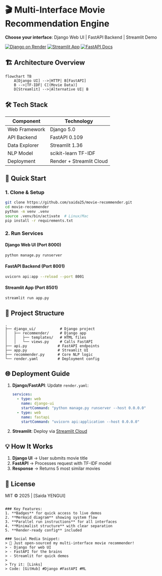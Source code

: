 # 🎬 Multi-Interface Movie Recommendation Engine

**Choose your interface**: Django Web UI | FastAPI Backend | Streamlit Demo

[![Django on Render](https://img.shields.io/badge/Render-Django_UI-09a3d5)](https://movie-recommender-khzw.onrender.com)
[![Streamlit App](https://static.streamlit.io/badges/streamlit_badge_black_white.svg)](https://your-app.streamlit.app)
[![FastAPI Docs](https://img.shields.io/badge/API-FastAPI-green)](https://movie-recommender-khzw.onrender.com/docs)

## 🏗️ Architecture Overview
```mermaid
flowchart TB
    A[Django UI] -->|HTTP| B[FastAPI]
    B -->|TF-IDF| C[(Movie Data)]
    D[Streamlit] -->|Alternative UI| B
```

## 🛠️ Tech Stack
| Component       | Technology              |
|----------------|-------------------------|
| Web Framework  | Django 5.0              |
| API Backend    | FastAPI 0.109           |
| Data Explorer  | Streamlit 1.36          |
| NLP Model      | scikit-learn TF-IDF     |
| Deployment     | Render + Streamlit Cloud|

## 🚀 Quick Start

### 1. Clone & Setup
```bash
git clone https://github.com/saida25/movie-recommender.git
cd movie-recommender
python -m venv .venv
source .venv/bin/activate  # Linux/Mac
pip install -r requirements.txt
```

### 2. Run Services
#### Django Web UI (Port 8000)
```bash
python manage.py runserver
```

#### FastAPI Backend (Port 8001)
```bash
uvicorn api:app --reload --port 8001
```

#### Streamlit App (Port 8501)
```bash
streamlit run app.py
```

## 📂 Project Structure
```
.
├── django_ui/           # Django project
│   ├── recommender/     # Django app
│   │   ├── templates/   # HTML files
│   │   └── views.py     # Calls FastAPI
├── api.py              # FastAPI endpoints
├── app.py              # Streamlit UI
├── recommender.py      # Core NLP logic
└── render.yaml         # Deployment config
```

## 🌐 Deployment Guide
1. **Django/FastAPI**: Update `render.yaml`:
   ```yaml
   services:
     - type: web
       name: django-ui
       startCommand: "python manage.py runserver --host 0.0.0.0"
     - type: web 
       name: fastapi
       startCommand: "uvicorn api:application --host 0.0.0.0"
   ```
2. **Streamlit**: Deploy via [Streamlit Cloud](https://streamlit.io/cloud)

## 💡 How It Works
1. **Django UI** → User submits movie title
2. **FastAPI** → Processes request with TF-IDF model
3. **Response** → Returns 5 most similar movies

## 📜 License
MIT © 2025 | [Saida YENGUI]
```

### Key Features:
1. **Badges** for quick access to live demos
2. **Mermaid diagram** showing system flow
3. **Parallel run instructions** for all interfaces
4. **Minimalist structure** with clear separation
5. **Render-ready config** included

### Social Media Snippet:
> 🍿 Just open-sourced my multi-interface movie recommender!  
> - Django for web UI  
> - FastAPI for the brains  
> - Streamlit for quick demos  
>  
> Try it: [Links]  
> Code: [GitHub] #Django #FastAPI #ML  

